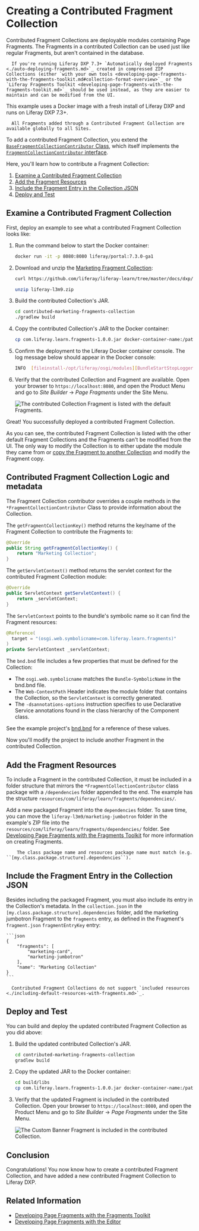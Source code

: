 # Creating a Contributed Fragment Collection

Contributed Fragment Collections are deployable modules containing Page Fragments. The Fragments in a contributed Collection can be used just like regular Fragments, but aren't contained in the database.

```note::
  If you're running Liferay DXP 7.3+ `Automatically deployed Fragments <./auto-deploying-fragments.md>`_ created in compressed ZIP Collections (either `with your own tools <developing-page-fragments-with-the-fragments-toolkit.md#collection-format-overview>`_ or the `Liferay Fragments Toolkit <developing-page-fragments-with-the-fragments-toolkit.md>`_ should be used instead, as they are easier to maintain and can be modified from the UI.
```

This example uses a Docker image with a fresh install of Liferay DXP and runs on Liferay DXP 7.3+. 
 
```note::
  All Fragments added through a Contributed Fragment Collection are available globally to all Sites.
```

To add a contributed Fragment Collection, you extend the [`BaseFragmentCollectionContributor` Class](TODO), which itself implements the [`FragmentCollectionContributor` interface](TODO).

Here, you'll learn how to contribute a Fragment Collection:

1. [Examine a Contributed Fragment Collection](#examine-a-contributed-fragment-collection)
1. [Add the Fragment Resources](#add-the-fragment-resources)
1. [Include the Fragment Entry in the Collection JSON](#include-the-fragment-entry-in-the-collection-json)
1. [Deploy and Test](#deploy-and-test)

## Examine a Contributed Fragment Collection

First, deploy an example to see what a contributed Fragment Collection looks like:

1. Run the command below to start the Docker container:

    ```bash
    docker run -it -p 8080:8080 liferay/portal:7.3.0-ga1
    ```

1. Download and unzip the [Marketing Fragment Collection](https://github.com/liferay/liferay-learn/tree/master/docs/dxp/7.x/en/site-building/developer-guide/developing-fragments/creating-a-contributed-fragment-collection/liferay-l3m9.zip):

    ```bash
    curl https://github.com/liferay/liferay-learn/tree/master/docs/dxp/7.x/en/site-building/developer-guide/developing-fragments/creating-a-contributed-fragment-collection/liferay-l3m9.zip

    unzip liferay-l3m9.zip
    ```

1. Build the contributed Collection's JAR.

    ```bash
    cd contributed-marketing-fragments-collection
    ./gradlew build
    ```

1. Copy the contributed Collection's JAR to the Docker container:

    ```bash
    cp com.liferay.learn.fragments-1.0.0.jar docker-container-name:/path/to/deploy/folder
    ```

1. Confirm the deployment to the Liferay Docker container console. The log message below should appear in the Docker console:

    ```bash
    INFO  [fileinstall-/opt/liferay/osgi/modules][BundleStartStopLogger:39] STARTED com.liferay.learn.fragments_1.0.0 [1121]
    ```

1. Verify that the contributed Collection and Fragment are available. Open your browser to `https://localhost:8080`, and open the Product Menu and go to *Site Builder* &rarr; *Page Fragments* under the Site Menu.

    ![The contributed Collection Fragment is listed with the default Fragments.](./creating-a-contributed-fragment-collection/images/01.png)

Great! You successfully deployed a contributed Fragment Collection.

As you can see, the contributed Fragment Collection is listed with the other default Fragment Collections and the Fragments can't be modified from the UI. The only way to modify the Collection is to either update the module they came from or [copy the Fragment to another Collection](../../04-fragments/managing-page-fragments.md#managing-individual-page-fragments) and modify the Fragment copy.

## Contributed Fragment Collection Logic and metadata

The Fragment Collection contributor overrides a couple methods in the `*FragmentCollectionContributor` Class to provide information about the Collection.

The `getFragmentCollectionKey()` method returns the key/name of the Fragment Collection to contribute the Fragments to:

```java
@Override
public String getFragmentCollectionKey() {
    return "Marketing Collection";
}
```

The `getServletContext()` method returns the servlet context for the contributed Fragment Collection module:

```java
@Override
public ServletContext getServletContext() {
    return _servletContext;
}
```

The `ServletContext` points to the bundle's symbolic name so it can find the Fragment resources: 

```java
@Reference(
  target = "(osgi.web.symbolicname=com.liferay.learn.fragments)"
)
private ServletContext _servletContext;
```

The `bnd.bnd` file includes a few properties that must be defined for the Collection:

* The `osgi.web.symbolicname` matches the `Bundle-SymbolicName` in the bnd.bnd file.
* The `Web-ContextPath` Header indicates the module folder that contains the Collection, so the `ServletContext` is correctly generated.
* The `-dsannotations-options` instruction specifies to use Declarative Service annotations found in the class hierarchy of the Component class. 

See the example project's [bnd.bnd](https://github.com/liferay/liferay-learn/tree/master/docs/dxp/7.x/en/site-building/developer-guide/developing-fragments/creating-a-contributed-fragment-collection/liferay-l3m9.zip) for a reference of these values.

Now you'll modify the project to include another Fragment in the contributed Collection.

## Add the Fragment Resources

To include a Fragment in the contributed Collection, it must be included in a folder structure that mirrors the `*FragmentCollectionContributor` class package with a `/dependencies` folder appended to the end. The example has the structure `resources/com/liferay/learn/fragments/dependencies/`.

Add a new packaged Fragment into the `dependencies` folder. To save time, you can move the `liferay-l3m9/marketing-jumbotron` folder in the example's ZIP file into the `resources/com/liferay/learn/fragments/dependencies/` folder. See [Developing Page Fragments with the Fragments Toolkit](./developing-page-fragments-with-the-fragments-toolkit.md) for more information on creating Fragments.

```note::
    The class package name and resources package name must match (e.g. ``[my.class.package.structure].dependencies``).
```

## Include the Fragment Entry in the Collection JSON

Besides including the packaged Fragment, you must also include its entry in the Collection's metadata. In the `collection.json` in the `[my.class.package.structure].dependencies` folder, add the marketing jumbotron Fragment to the `fragments` entry, as defined in the Fragment's `fragment.json` `fragmentEntryKey` entry:

    ```json
    {
        "fragments": [
            "marketing-card",
            "marketing-jumbotron"
        ],
        "name": "Marketing Collection"
    }
    ```

```note::
  Contributed Fragment Collections do not support `included resources <./including-default-resources-with-fragments.md>`_.
```

## Deploy and Test

You can build and deploy the updated contributed Fragment Collection as you did above:

1. Build the updated contributed Collection's JAR.

    ```bash
    cd contributed-marketing-fragments-collection
    gradlew build
    ```

1. Copy the updated JAR to the Docker container:

    ```bash
    cd build/libs
    cp com.liferay.learn.fragments-1.0.0.jar docker-container-name:/path/to/deploy/folder
    ```

1. Verify that the updated Fragment is included in the contributed Collection. Open your browser to `https://localhost:8080`, and open the Product Menu and go to *Site Builder* &rarr; *Page Fragments* under the Site Menu.

    ![The Custom Banner Fragment is included in the contributed Collection.](./creating-a-contributed-fragment-collection/images/02.png)

## Conclusion

Congratulations! You now know how to create a contributed Fragment Collection, and have added a new contributed Fragment Collection to Liferay DXP.

## Related Information

* [Developing Page Fragments with the Fragments Toolkit](./developing-page-fragments-with-the-fragments-toolkit.md)
* [Developing Page Fragments with the Editor](./developing-page-fragments-with-the-editor.md)